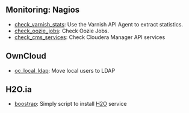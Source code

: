 Monitoring: Nagios
------------------

* [check_varnish_stats](https://github.com/easysadmin/systems/blob/master/monitoring/check_varnish_stats.sh): Use the Varnish API Agent to extract statistics.
* [check_oozie_jobs](https://github.com/easysadmin/systems/blob/master/monitoring/check_oozie_jobs.sh): Check Oozie Jobs.
* [check_cms_services](https://github.com/easysadmin/systems/blob/master/monitoring/check_cms_services.sh): Check Cloudera Manager API services


OwnCloud
--------
* [oc_local_ldap](): Move local users to LDAP

H2O.ia
------
* [boostrap](): Simply script to install [H2O](https://www.h2o.ai) service
